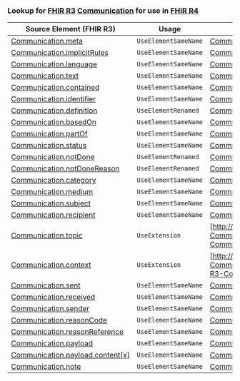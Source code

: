 ### Lookup for [FHIR R3](https://hl7.org/fhir/STU3/) [Communication](https://hl7.org/fhir/STU3/Communication.html) for use in [FHIR R4](https://hl7.org/fhir/R4/)

| Source Element (FHIR R3) | Usage | Target |
| -------------- | ----- | ------ |
| [Communication.meta](https://hl7.org/fhir/STU3/Communication.html#resource) | `UseElementSameName` | [Communication.meta](https://hl7.org/fhir/R4/Communication.html#resource) |
| [Communication.implicitRules](https://hl7.org/fhir/STU3/Communication.html#resource) | `UseElementSameName` | [Communication.implicitRules](https://hl7.org/fhir/R4/Communication.html#resource) |
| [Communication.language](https://hl7.org/fhir/STU3/Communication.html#resource) | `UseElementSameName` | [Communication.language](https://hl7.org/fhir/R4/Communication.html#resource) |
| [Communication.text](https://hl7.org/fhir/STU3/Communication.html#resource) | `UseElementSameName` | [Communication.text](https://hl7.org/fhir/R4/Communication.html#resource) |
| [Communication.contained](https://hl7.org/fhir/STU3/Communication.html#resource) | `UseElementSameName` | [Communication.contained](https://hl7.org/fhir/R4/Communication.html#resource) |
| [Communication.identifier](https://hl7.org/fhir/STU3/Communication.html#resource) | `UseElementSameName` | [Communication.identifier](https://hl7.org/fhir/R4/Communication.html#resource) |
| [Communication.definition](https://hl7.org/fhir/STU3/Communication.html#resource) | `UseElementRenamed` | [Communication.instantiatesCanonical](https://hl7.org/fhir/R4/Communication.html#resource) |
| [Communication.basedOn](https://hl7.org/fhir/STU3/Communication.html#resource) | `UseElementSameName` | [Communication.basedOn](https://hl7.org/fhir/R4/Communication.html#resource) |
| [Communication.partOf](https://hl7.org/fhir/STU3/Communication.html#resource) | `UseElementSameName` | [Communication.partOf](https://hl7.org/fhir/R4/Communication.html#resource) |
| [Communication.status](https://hl7.org/fhir/STU3/Communication.html#resource) | `UseElementSameName` | [Communication.status](https://hl7.org/fhir/R4/Communication.html#resource) |
| [Communication.notDone](https://hl7.org/fhir/STU3/Communication.html#resource) | `UseElementRenamed` | [Communication.status](https://hl7.org/fhir/R4/Communication.html#resource) |
| [Communication.notDoneReason](https://hl7.org/fhir/STU3/Communication.html#resource) | `UseElementRenamed` | [Communication.statusReason](https://hl7.org/fhir/R4/Communication.html#resource) |
| [Communication.category](https://hl7.org/fhir/STU3/Communication.html#resource) | `UseElementSameName` | [Communication.category](https://hl7.org/fhir/R4/Communication.html#resource) |
| [Communication.medium](https://hl7.org/fhir/STU3/Communication.html#resource) | `UseElementSameName` | [Communication.medium](https://hl7.org/fhir/R4/Communication.html#resource) |
| [Communication.subject](https://hl7.org/fhir/STU3/Communication.html#resource) | `UseElementSameName` | [Communication.subject](https://hl7.org/fhir/R4/Communication.html#resource) |
| [Communication.recipient](https://hl7.org/fhir/STU3/Communication.html#resource) | `UseElementSameName` | [Communication.recipient](https://hl7.org/fhir/R4/Communication.html#resource) |
| [Communication.topic](https://hl7.org/fhir/STU3/Communication.html#resource) | `UseExtension` | [http://hl7.org/fhir/3.0/StructureDefinition/extension-Communication.topic](StructureDefinition-ext-R3-Communication.topic.html) |
| [Communication.context](https://hl7.org/fhir/STU3/Communication.html#resource) | `UseExtension` | [http://hl7.org/fhir/3.0/StructureDefinition/extension-Communication.context](StructureDefinition-ext-R3-Communication.context.html) |
| [Communication.sent](https://hl7.org/fhir/STU3/Communication.html#resource) | `UseElementSameName` | [Communication.sent](https://hl7.org/fhir/R4/Communication.html#resource) |
| [Communication.received](https://hl7.org/fhir/STU3/Communication.html#resource) | `UseElementSameName` | [Communication.received](https://hl7.org/fhir/R4/Communication.html#resource) |
| [Communication.sender](https://hl7.org/fhir/STU3/Communication.html#resource) | `UseElementSameName` | [Communication.sender](https://hl7.org/fhir/R4/Communication.html#resource) |
| [Communication.reasonCode](https://hl7.org/fhir/STU3/Communication.html#resource) | `UseElementSameName` | [Communication.reasonCode](https://hl7.org/fhir/R4/Communication.html#resource) |
| [Communication.reasonReference](https://hl7.org/fhir/STU3/Communication.html#resource) | `UseElementSameName` | [Communication.reasonReference](https://hl7.org/fhir/R4/Communication.html#resource) |
| [Communication.payload](https://hl7.org/fhir/STU3/Communication.html#resource) | `UseElementSameName` | [Communication.payload](https://hl7.org/fhir/R4/Communication.html#resource) |
| [Communication.payload.content[x]](https://hl7.org/fhir/STU3/Communication.html#resource) | `UseElementSameName` | [Communication.payload.content[x]](https://hl7.org/fhir/R4/Communication.html#resource) |
| [Communication.note](https://hl7.org/fhir/STU3/Communication.html#resource) | `UseElementSameName` | [Communication.note](https://hl7.org/fhir/R4/Communication.html#resource) |
